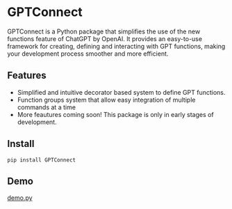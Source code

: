 # GPTConnect

GPTConnect is a Python package that simplifies the use of the new functions feature of ChatGPT by OpenAI. It provides an easy-to-use framework for creating, defining and interacting with GPT functions, making your development process smoother and more efficient.

## Features

- Simplified and intuitive decorator based system to define GPT functions.
- Function groups system that allow easy integration of multiple commands at a time
- More feautures coming soon! This package is only in early stages of development.

## Install
`pip install GPTConnect`

## Demo
[demo.py](https://github.com/SleepyStew/gptconnect/blob/master/demo.py)
